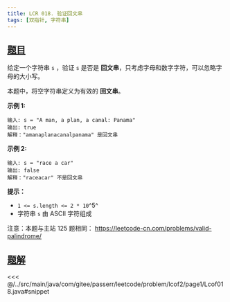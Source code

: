 ```yaml
---
title: LCR 018. 验证回文串
tags: [双指针, 字符串]
---
```



## [题目](https://leetcode.cn/problems/XltzEq/)
给定一个字符串 `s` ，验证 `s` 是否是 **回文串**，只考虑字母和数字字符，可以忽略字母的大小写。

本题中，将空字符串定义为有效的 **回文串**。

**示例 1:**

```
输入: s = "A man, a plan, a canal: Panama"
输出: true
解释："amanaplanacanalpanama" 是回文串
```

**示例 2:**

```
输入: s = "race a car"
输出: false
解释："raceacar" 不是回文串
```

**提示：**

* `1 <= s.length <= 2 * 10`^5^
* 字符串 `s` 由 ASCII 字符组成

注意：本题与主站 125 题相同： <https://leetcode-cn.com/problems/valid-palindrome/>


## [题解](https://github.com/PasseRR/JavaLeetCode/blob/master/src/main/java/com/gitee/passerr/leetcode/problem/lcof2/page1/Lcof018.java)

<<< @/../src/main/java/com/gitee/passerr/leetcode/problem/lcof2/page1/Lcof018.java#snippet
